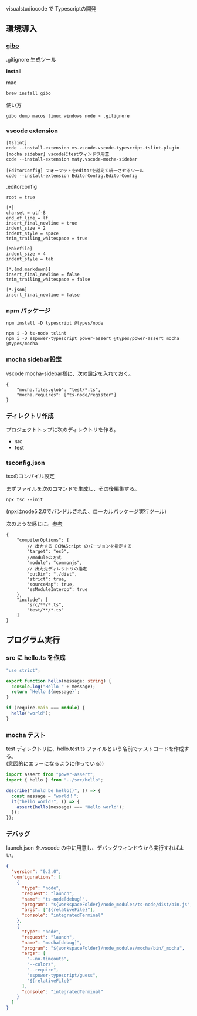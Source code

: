 
visualstudiocode で Typescriptの開発
## 環境導入

### [gibo](https://github.com/simonwhitaker/gibo)

.gitignore 生成ツール

**install**

mac
```
brew install gibo
```

使い方
```
gibo dump macos linux windows node > .gitignore
```


### vscode extension

```
[tslint]
code --install-extension ms-vscode.vscode-typescript-tslint-plugin
[mocha sidebar] vscodeにtestウィンドウ用意
code --install-extension maty.vscode-mocha-sidebar

[EditorConfig] フォーマットをeditorを越えて統一させるツール
code --install-extension EditorConfig.EditorConfig
```

.editorconfig
```
root = true

[*]
charset = utf-8
end_of_line = lf
insert_final_newline = true
indent_size = 2
indent_style = space
trim_trailing_whitespace = true

[Makefile]
indent_size = 4
indent_style = tab

[*.{md,markdown}]
insert_final_newline = false
trim_trailing_whitespace = false

[*.json]
insert_final_newline = false
```

### npm パッケージ

```
npm install -D typescript @types/node

npm i -D ts-node tslint
npm i -D espower-typescript power-assert @types/power-assert mocha @types/mocha
```

### mocha sidebar設定
vscode mocha-sidebar様に、次の設定を入れておく。

````
{
    "mocha.files.glob": "test/*.ts",
    "mocha.requires": ["ts-node/register"]
}
````


### ディレクトリ作成

プロジェクトトップに次のディレクトリを作る。

- src
- test

### tsconfig.json

tscのコンパイル設定

まずファイルを次のコマンドで生成し、その後編集する。

```
npx tsc --init
```
(npxはnode5.2.0でバンドルされた、ローカルパッケージ実行ツール)


次のような感じに。[参考](http://neos21.hatenablog.com/entry/2017/10/24/080000)

```
{
    "compilerOptions": {
        // 出力する ECMAScript のバージョンを指定する
        "target": "es5",
        //moduleの方式
        "module": "commonjs",
        // 出力先ディレクトリの指定
        "outDir": "./dist",
        "strict": true,
        "sourceMap": true,
        "esModuleInterop": true
    },
    "include": [
        "src/**/*.ts",
        "test/**/*.ts"
    ]
}
```


## プログラム実行


### src に hello.ts を作成

```ts
"use strict";

export function hello(message: string) {
  console.log("Hello " + message);
  return `Hello ${message}`;
}

if (require.main === module) {
  hello("world");
}
```



### mocha テスト

test ディレクトリに、hello.test.ts ファイルという名前でテストコードを作成する。  
(意図的にエラーになるように作っている))

```ts
import assert from "power-assert";
import { hello } from "../src/hello";

describe("shuld be hello()", () => {
  const message = "world！";
  it("hello world!", () => {
    assert(hello(message) === "Hello world");
  });
});
```



### デバッグ

launch.json を.vscode の中に用意し、デバッグウィンドウから実行すればよい。

```json
{
  "version": "0.2.0",
  "configurations": [
    {
      "type": "node",
      "request": "launch",
      "name": "ts-node[debug]",
      "program": "${workspaceFolder}/node_modules/ts-node/dist/bin.js",
      "args": ["${relativeFile}"],
      "console": "integratedTerminal"
    },
    {
      "type": "node",
      "request": "launch",
      "name": "mocha[debug]",
      "program": "${workspaceFolder}/node_modules/mocha/bin/_mocha",
      "args": [
        "--no-timeouts",
        "--colors",
        "--require",
        "espower-typescript/guess",
        "${relativeFile}"
      ],
      "console": "integratedTerminal"
    }
  ]
}
```